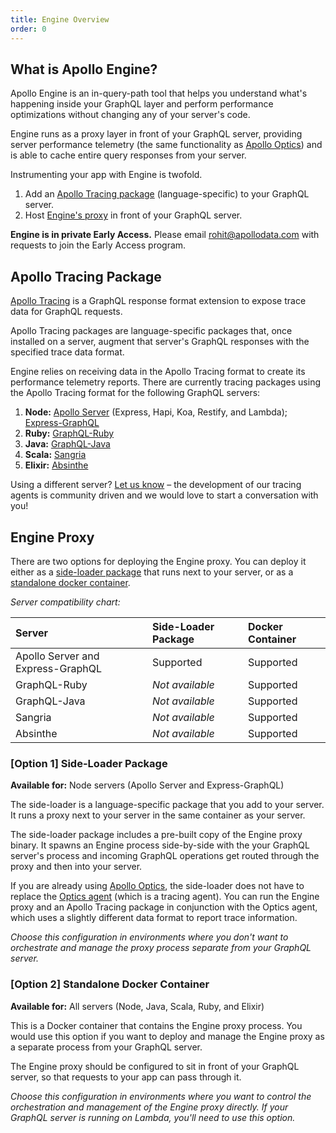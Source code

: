 ```yaml
---
title: Engine Overview
order: 0
---
```


## What is Apollo Engine?

Apollo Engine is an in-query-path tool that helps you understand what's happening inside your GraphQL layer and perform performance optimizations without changing any of your server's code.

Engine runs as a proxy layer in front of your GraphQL server, providing server performance telemetry (the same functionality as [Apollo Optics](https://www.apollodata.com/optics/)) and is able to cache entire query responses from your server.

Instrumenting your app with Engine is twofold.
1. Add an [Apollo Tracing package](#Apollo-Tracing-Package) (language-specific) to your GraphQL server.
2. Host [Engine's proxy](#Engine-Proxy-Deployment-Options) in front of your GraphQL server.

**Engine is in private Early Access.** Please email [rohit@apollodata.com](mailto:rohit@apollodata.com) with requests to join the Early Access program.

## Apollo Tracing Package

[Apollo Tracing](https://github.com/apollographql/apollo-tracing) is a GraphQL response format extension to expose trace data for GraphQL requests.

Apollo Tracing packages are language-specific packages that, once installed on a server, augment that server's GraphQL responses with the specified trace data format.

Engine relies on receiving data in the Apollo Tracing format to create its performance telemetry reports. There are currently tracing packages using the Apollo Tracing format for the following GraphQL servers:
1. **Node:** [Apollo Server](https://github.com/apollographql/apollo-server) (Express, Hapi, Koa, Restify, and Lambda); [Express-GraphQL](https://github.com/graphql/express-graphql)
2. **Ruby:** [GraphQL-Ruby](https://github.com/rmosolgo/graphql-ruby)
3. **Java:** [GraphQL-Java](https://github.com/graphql-java/graphql-javas)
4. **Scala:** [Sangria](https://github.com/sangria-graphql/sangria)
5. **Elixir:** [Absinthe](https://github.com/absinthe-graphql/absinthe)

Using a different server? [Let us know](mailto:support@apollodata.com) – the development of our tracing agents is community driven and we would love to start a conversation with you!

## Engine Proxy

There are two options for deploying the Engine proxy. You can deploy it either as a [side-loader package](/#Side-Loader-Package) that runs next to your server, or as a [standalone docker container](/#Standalone-Docker-Container).

_Server compatibility chart:_

| Server  | Side-Loader Package  | Docker Container |
| :------ | :------------------- | :--------------------------- |
| Apollo Server and Express-GraphQL | Supported | Supported | 
| GraphQL-Ruby | _Not available_ | Supported |
| GraphQL-Java | _Not available_ | Supported |
| Sangria | _Not available_ | Supported |
| Absinthe | _Not available_ | Supported |

### [Option 1] Side-Loader Package

**Available for:** Node servers (Apollo Server and Express-GraphQL)

The side-loader is a language-specific package that you add to your server. It runs a proxy next to your server in the same container as your server.

The side-loader package includes a pre-built copy of the Engine proxy binary. It spawns an Engine process side-by-side with the your GraphQL server's process and incoming GraphQL operations get routed through the proxy and then into your server.

If you are already using [Apollo Optics](https://www.apollodata.com/optics/), the side-loader does not have to replace the [Optics agent](https://github.com/apollographql/optics-agent-js) (which is a tracing agent). You can run the Engine proxy and an Apollo Tracing package in conjunction with the Optics agent, which uses a slightly different data format to report trace information.

_Choose this configuration in environments where you don't want to orchestrate and manage the proxy process separate from your GraphQL server._

### [Option 2] Standalone Docker Container

**Available for:** All servers (Node, Java, Scala, Ruby, and Elixir)

This is a Docker container that contains the Engine proxy process. You would use this option if you want to deploy and manage the Engine proxy as a separate process from your GraphQL server.

The Engine proxy should be configured to sit in front of your GraphQL server, so that requests to your app can pass through it.

_Choose this configuration in environments where you want to control the orchestration and management of the Engine proxy directly. If your GraphQL server is running on Lambda, you'll need to use this option._

